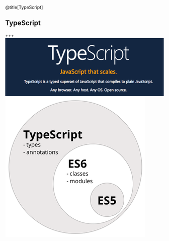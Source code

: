 @title[TypeScript]
## TypeScript

+++
![Alt text](01.typescript/images/image3.png)
![Alt text](01.typescript/images/image2.png)

